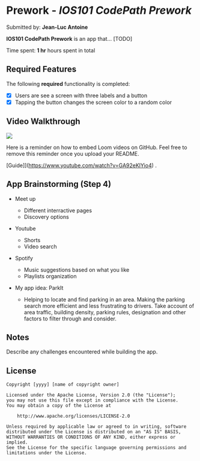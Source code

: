 # Prework - *IOS101 CodePath Prework*

Submitted by: **Jean-Luc Antoine**

**IOS101 CodePath Prework** is an app that... [TODO] 

Time spent: **1 hr** hours spent in total

## Required Features

The following **required** functionality is completed:

- [x] Users are see a screen with three labels and a button
- [x] Tapping the button changes the screen color to a random color
 
## Video Walkthrough

<div>
    <a href="https://www.loom.com/share/17330006676244cb9bb341c8f802fd86">
    </a>
    <a href="https://www.loom.com/share/17330006676244cb9bb341c8f802fd86">
      <img style="max-width:300px;" src="https://cdn.loom.com/sessions/thumbnails/17330006676244cb9bb341c8f802fd86-b7e1525fc030f5b1-full-play.gif">
    </a>
  </div>

Here is a reminder on how to embed Loom videos on GitHub. Feel free to remove this reminder once you upload your README. 

[Guide]](https://www.youtube.com/watch?v=GA92eKlYio4) .

## App Brainstorming (Step 4)
- Meet up
    - Different interractive pages
    - Discovery options
    
- Youtube
    - Shorts
    - Video search

- Spotify
    - Music suggestions based on what you like
    - Playlists organization

- My app idea: ParkIt
    - Helping to locate and find parking in an area. Making the parking search more efficient and less frustrating
    to drivers. Take account of area traffic, building density, parking rules, designation and other factors to
    filter through and consider.

## Notes

Describe any challenges encountered while building the app.

## License

    Copyright [yyyy] [name of copyright owner]

    Licensed under the Apache License, Version 2.0 (the "License");
    you may not use this file except in compliance with the License.
    You may obtain a copy of the License at

        http://www.apache.org/licenses/LICENSE-2.0

    Unless required by applicable law or agreed to in writing, software
    distributed under the License is distributed on an "AS IS" BASIS,
    WITHOUT WARRANTIES OR CONDITIONS OF ANY KIND, either express or implied.
    See the License for the specific language governing permissions and
    limitations under the License.
